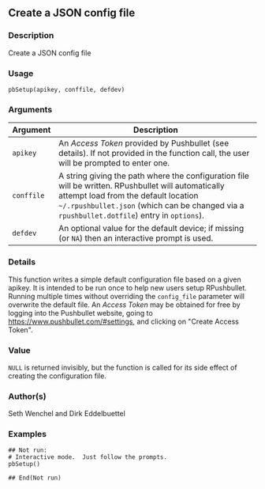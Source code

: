 ## Create a JSON config file

### Description

Create a JSON config file

### Usage

    pbSetup(apikey, conffile, defdev)

### Arguments

| Argument   | Description                                                                                                                                                                                                                                |
|------------|--------------------------------------------------------------------------------------------------------------------------------------------------------------------------------------------------------------------------------------------|
| `apikey`   | An *Access Token* provided by Pushbullet (see details). If not provided in the function call, the user will be prompted to enter one.                                                                                                      |
| `conffile` | A string giving the path where the configuration file will be written. RPushbullet will automatically attempt load from the default location `~/.rpushbullet.json` (which can be changed via a `rpushbullet.dotfile`) entry in `options`). |
| `defdev`   | An optional value for the default device; if missing (or `NA`) then an interactive prompt is used.                                                                                                                                         |

### Details

This function writes a simple default configuration file based on a
given apikey. It is intended to be run once to help new users setup
RPushbullet. Running multiple times without overriding the `config_file`
parameter will overwrite the default file. An *Access Token* may be
obtained for free by logging into the Pushbullet website, going to
<https://www.pushbullet.com/#settings>, and clicking on "Create Access
Token".

### Value

`NULL` is returned invisibly, but the function is called for its side
effect of creating the configuration file.

### Author(s)

Seth Wenchel and Dirk Eddelbuettel

### Examples

    ## Not run: 
    # Interactive mode.  Just follow the prompts.
    pbSetup()

    ## End(Not run)
